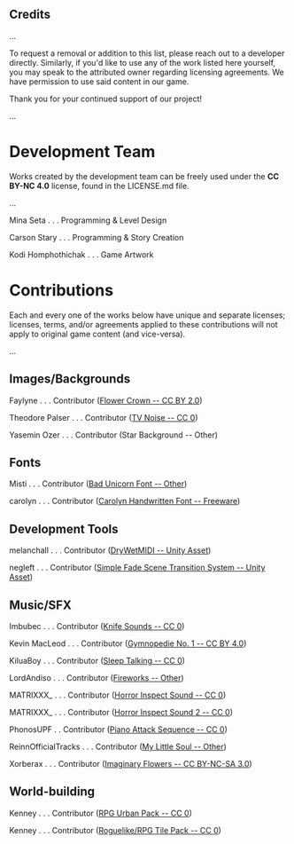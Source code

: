 ## Credits
...

To request a removal or addition to this list, please reach out to a developer directly. Similarly, if you'd like to use any of the work listed here yourself, you may speak to the attributed owner regarding licensing agreements. We have permission to use said content in our game.

Thank you for your continued support of our project!

...

# Development Team
Works created by the development team can be freely used under the **CC BY-NC 4.0** license, found in the LICENSE.md file. 

...


Mina Seta . . . Programming & Level Design

Carson Stary . . . Programming & Story Creation

Kodi Homphothichak . . . Game Artwork


# Contributions
Each and every one of the works below have unique and separate licenses; licenses, terms, and/or agreements applied to these contributions will not apply to original game content (and vice-versa).

...

## Images/Backgrounds
Faylyne . . . Contributor ([Flower Crown -- CC BY 2.0](https://www.flickr.com/photos/bellafaye8/10918036363))

Theodore Palser . . . Contributor ([TV Noise -- CC 0](https://www.publicdomainpictures.net/en/view-image.php?image=201932&picture=tv-noise))

Yasemin Ozer . . . Contributor (Star Background -- Other)

## Fonts
Misti . . . Contributor ([Bad Unicorn Font -- Other](https://www.fontspace.com/bad-unicorn-font-f30198))

carolyn . . . Contributor ([Carolyn Handwritten Font -- Freeware](https://www.fontspace.com/carolyn-handwritten-font-f19729))

## Development Tools
melanchall . . . Contributor ([DryWetMIDI -- Unity Asset](https://assetstore.unity.com/packages/tools/audio/drywetmidi-222171))

negleft . . . Contributor ([Simple Fade Scene Transition System -- Unity Asset](https://assetstore.unity.com/packages/tools/particles-effects/simple-fade-scene-transition-system-81753))

## Music/SFX
Imbubec . . . Contributor ([Knife Sounds -- CC 0](https://freesound.org/people/lmbubec/packs/7460/))

Kevin MacLeod . . . Contributor ([Gymnopedie No. 1 -- CC BY 4.0](https://www.youtube.com/watch?v=YlTQSg4so8k))

KiluaBoy . . . Contributor ([Sleep Talking -- CC 0](https://freesound.org/people/KiluaBoy/sounds/431819/))

LordAndiso . . . Contributor ([Fireworks -- Other](https://www.newgrounds.com/audio/listen/1160376))

MATRIXXX_ . . . Contributor ([Horror Inspect Sound -- CC 0](https://freesound.org/people/MATRIXXX_/sounds/657947/))

MATRIXXX_ . . . Contributor ([Horror Inspect Sound 2 -- CC 0](https://freesound.org/people/MATRIXXX_/sounds/657946/))

PhonosUPF . . Contributor ([Piano Attack Sequence -- CC 0](https://freesound.org/people/PhonosUPF/sounds/488775/))

ReinnOfficialTracks . . . Contributor ([My Little Soul -- Other](https://www.newgrounds.com/audio/listen/1035875))

Xorberax . . . Contributor ([Imaginary Flowers -- CC BY-NC-SA 3.0](https://www.newgrounds.com/audio/listen/1132211))

## World-building 
Kenney . . . Contributor ([RPG Urban Pack -- CC 0](https://opengameart.org/content/rpg-urban-pack))

Kenney . . . Contributor ([Roguelike/RPG Tile Pack -- CC 0](https://opengameart.org/content/roguelikerpg-pack-1700-tiles))